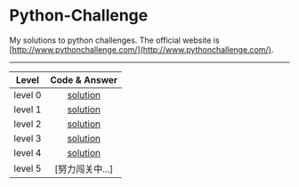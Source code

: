 # Python-Challenge

My solutions to python challenges. The official website is [http://www.pythonchallenge.com/](http://www.pythonchallenge.com/).

---

| Level | Code & Answer |
| :---: | :---: |
| level 0 | [solution](https://github.com/liuyubobobo/Python-Challenge/tree/master/level-00) | 
| level 1 | [solution](https://github.com/liuyubobobo/Python-Challenge/tree/master/level-01) |
| level 2 | [solution](https://github.com/liuyubobobo/Python-Challenge/tree/master/level-02) |
| level 3 | [solution](https://github.com/liuyubobobo/Python-Challenge/tree/master/level-03) |
| level 4 | [solution](https://github.com/liuyubobobo/Python-Challenge/tree/master/level-04) |
| level 5 | [努力闯关中...] |
